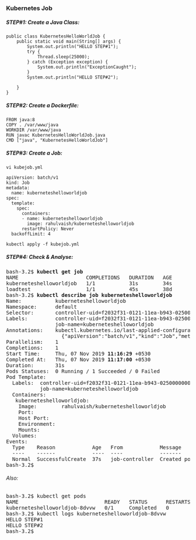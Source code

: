 ### Kubernetes Job


##### STEP#1: Create a Java Class:
```
public class KubernetesHelloWorldJob {
    public static void main(String[] args) {
        System.out.println("HELLO STEP#1");
        try {
            Thread.sleep(25000);
        } catch (Exception exception) {
            System.out.println("ExceptionCaught");
        }
        System.out.println("HELLO STEP#2");

    }
}
```
##### STEP#2: Create a Dockerfile:
```
FROM java:8  
COPY . /var/www/java  
WORKDIR /var/www/java  
RUN javac KubernetesHelloWorldJob.java  
CMD ["java", "KubernetesHelloWorldJob"]
```
##### STEP#3: Create a Job:
```
vi kubejob.yml
```
```
apiVersion: batch/v1
kind: Job
metadata:
  name: kuberneteshelloworldjob
spec:
  template:
    spec:
      containers:
      - name: kuberneteshelloworldjob
        image: rahulvaish/kuberneteshelloworldjob
      restartPolicy: Never
  backoffLimit: 4
```
```
kubectl apply -f kubejob.yml
```

##### STEP#4: Check & Analyse:
<pre>
bash-3.2$ <b>kubectl get job</b>
NAME                      COMPLETIONS   DURATION   AGE
kuberneteshelloworldjob   1/1           31s        34s
loadtest                  1/1           45s        38d
bash-3.2$ <b>kubectl describe job kuberneteshelloworldjob</b>
Name:           kuberneteshelloworldjob
Namespace:      default
Selector:       controller-uid=f2032f31-0121-11ea-b943-025000000001
Labels:         controller-uid=f2032f31-0121-11ea-b943-025000000001
                job-name=kuberneteshelloworldjob
Annotations:    kubectl.kubernetes.io/last-applied-configuration:
                  {"apiVersion":"batch/v1","kind":"Job","metadata":{"annotations":{},"name":"kuberneteshelloworldjob","namespace":"default"},"spec":{"backof...
Parallelism:    1
Completions:    1
Start Time:     Thu, 07 Nov 2019 <b>11:16:29</b> +0530
Completed At:   Thu, 07 Nov 2019 <b>11:17:00</b> +0530
Duration:       31s
Pods Statuses:  0 Running / 1 Succeeded / 0 Failed
Pod Template:
  Labels:  controller-uid=f2032f31-0121-11ea-b943-025000000001
           job-name=kuberneteshelloworldjob
  Containers:
   kuberneteshelloworldjob:
    Image:        rahulvaish/kuberneteshelloworldjob
    Port:         <none>
    Host Port:    <none>
    Environment:  <none>
    Mounts:       <none>
  Volumes:        <none>
Events:
  Type    Reason            Age   From            Message
  ----    ------            ----  ----            -------
  Normal  SuccessfulCreate  37s   job-controller  Created pod: kuberneteshelloworldjob-8dvvw
bash-3.2$ 
</pre>

###### Also:

<pre>
bash-3.2$ kubectl get pods
NAME                            READY   STATUS      RESTARTS   AGE
kuberneteshelloworldjob-8dvvw   0/1     Completed   0          12m
bash-3.2$ kubectl logs kuberneteshelloworldjob-8dvvw
HELLO STEP#1
HELLO STEP#2
bash-3.2$ 

</pre>
